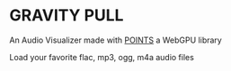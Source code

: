 # GRAVITY PULL

An Audio Visualizer made with [POINTS](https://github.com/Absulit/points) a WebGPU library

Load your favorite flac, mp3, ogg, m4a audio files